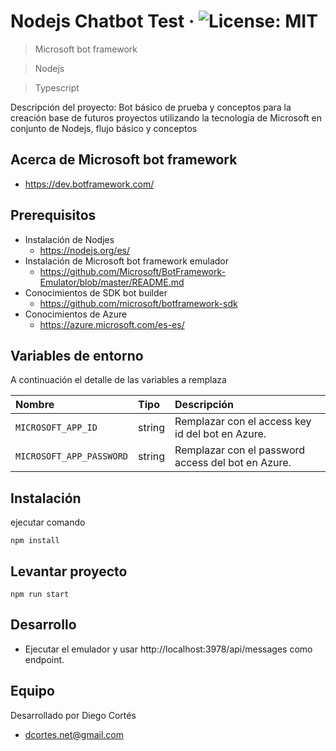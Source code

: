# Nodejs Chatbot Test &middot; ![License: MIT](https://img.shields.io/badge/License-MIT-yellow.svg)

> Microsoft bot framework

> Nodejs

> Typescript

Descripción del proyecto: Bot básico de prueba y conceptos para la creación base de futuros proyectos utilizando la tecnología de Microsoft en conjunto de Nodejs, flujo básico y conceptos

## Acerca de Microsoft bot framework

* https://dev.botframework.com/

## Prerequisitos

* Instalación de Nodjes
  * https://nodejs.org/es/
* Instalación de Microsoft bot framework emulador
  * https://github.com/Microsoft/BotFramework-Emulator/blob/master/README.md
* Conocimientos de SDK bot builder
  * https://github.com/microsoft/botframework-sdk
* Conocimientos de Azure
  * https://azure.microsoft.com/es-es/

## Variables de entorno

A continuación el detalle de las variables a remplaza

| Nombre | Tipo | Descripción |
|:--------|:--------|:--------|
|`MICROSOFT_APP_ID` | string | Remplazar con el access key id del bot en Azure. |
|`MICROSOFT_APP_PASSWORD` | string | Remplazar con el password access del bot en Azure. |

## Instalación

ejecutar comando

```
npm install
```

## Levantar proyecto

```
npm run start
```

## Desarrollo

* Ejecutar el emulador y usar http://localhost:3978/api/messages como endpoint.

## Equipo

Desarrollado por Diego Cortés

* dcortes.net@gmail.com

